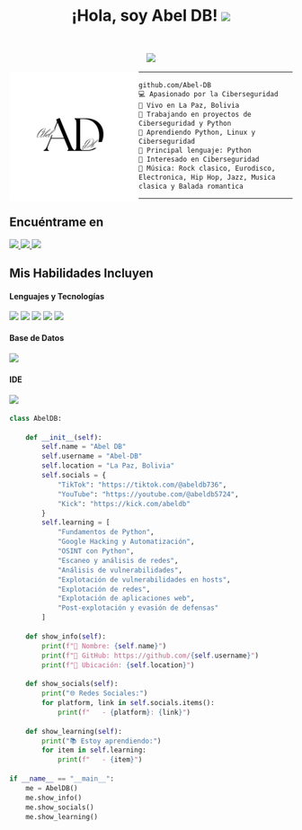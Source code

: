 <h1 align="center">
¡Hola, soy Abel DB!
  <img src="https://media.giphy.com/media/hvRJCLFzcasrR4ia7z/giphy.gif" width="30">
</h1>

<!-- Profile views -->
<!-- <img src="https://gpvc.arturio.dev/Abel-DB" alt="Profile views" align='right'/> -->

<br/>

<!-- Typing SVG enfocado en Ciberseguridad y Python Hacking -->
<p align="center">
  <a href="https://github.com/DenverCoder1/readme-typing-svg">
    <img src="https://readme-typing-svg.herokuapp.com?lines=Ciberseguridad+|+Hacking+Ético;Python+Hacking;OSINT+Con+Python;Explotación+de+Vulnerabilidades;Siempre+Aprendiendo&center=true&width=500&height=45">
  </a>
</p>

<!-- Profile picture -->
<img align="left" src="logo.png" alt="Profile Picture" width="230" />
<hr>

```
github.com/Abel-DB
💻 Apasionado por la Ciberseguridad
📍 Vivo en La Paz, Bolivia
🔭 Trabajando en proyectos de Ciberseguridad y Python
🌱 Aprendiendo Python, Linux y Ciberseguridad
🌟 Principal lenguaje: Python
🚩 Interesado en Ciberseguridad
🎵 Música: Rock clasico, Eurodisco, Electronica, Hip Hop, Jazz, Musica clasica y Balada romantica
```
<hr>


## Encuéntrame en

<div align="start">
  <a href="https://tiktok.com/@abeldb736">
    <img src="https://img.shields.io/badge/TikTok-%23000000.svg?&style=for-the-badge&logo=tiktok&logoColor=white" />
  </a>
  <a href="https://youtube.com/@abeldb5724">
    <img src="https://img.shields.io/badge/YouTube-%23FF0000.svg?&style=for-the-badge&logo=youtube&logoColor=white" />
  </a>
  <a href="https://kick.com/abeldb">
    <img src="https://img.shields.io/badge/Kick-00FF00?style=for-the-badge&logo=kick&logoColor=black" />
  </a>
</div>



## Mis Habilidades Incluyen


<h4> Lenguajes y Tecnologías </h4>
<span> 
  <img src="https://img.shields.io/badge/Python-3776AB?style=for-the-badge&logo=python&logoColor=white">
  <img src="https://img.shields.io/badge/Linux-FCC624?style=for-the-badge&logo=linux&logoColor=black">
  <img src="https://img.shields.io/badge/Tailwind-06B6D4?style=for-the-badge&logo=tailwindcss&logoColor=white">
  <img src="https://img.shields.io/badge/Bootstrap-563D7C?style=for-the-badge&logo=bootstrap&logoColor=white">
  <img src="https://img.shields.io/badge/Laravel-FF2D20?style=for-the-badge&logo=laravel&logoColor=white">
</span>


<h4> Base de Datos </h4>
<span>
  <img src="https://img.shields.io/badge/MySQL-00000F?style=for-the-badge&logo=mysql&logoColor=white">
</span>


<h4> IDE </h4>
<span>
  <img src="https://img.shields.io/badge/Visual_Studio_Code-0078D4?style=for-the-badge&logo=visual%20studio%20code&logoColor=white">
</span>



```python
class AbelDB:
    
    def __init__(self):
        self.name = "Abel DB"
        self.username = "Abel-DB"
        self.location = "La Paz, Bolivia"
        self.socials = {
            "TikTok": "https://tiktok.com/@abeldb736",
            "YouTube": "https://youtube.com/@abeldb5724",
            "Kick": "https://kick.com/abeldb"
        }
        self.learning = [
            "Fundamentos de Python",
            "Google Hacking y Automatización",
            "OSINT con Python",
            "Escaneo y análisis de redes",
            "Análisis de vulnerabilidades",
            "Explotación de vulnerabilidades en hosts",
            "Explotación de redes",
            "Explotación de aplicaciones web",
            "Post-explotación y evasión de defensas"
        ]
    
    def show_info(self):
        print(f"👤 Nombre: {self.name}")
        print(f"🔗 GitHub: https://github.com/{self.username}")
        print(f"📍 Ubicación: {self.location}")
    
    def show_socials(self):
        print("🌐 Redes Sociales:")
        for platform, link in self.socials.items():
            print(f"   - {platform}: {link}")
    
    def show_learning(self):
        print("📚 Estoy aprendiendo:")
        for item in self.learning:
            print(f"   - {item}")

if __name__ == "__main__":
    me = AbelDB()
    me.show_info()
    me.show_socials()
    me.show_learning()


